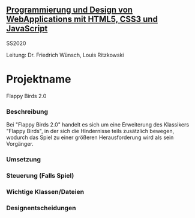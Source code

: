 ## [Programmierung und Design von WebApplications mit HTML5, CSS3 und JavaScript](https://lsf.uni-regensburg.de/qisserver/rds?state=verpublish&status=init&vmfile=no&publishid=148115&moduleCall=webInfo&publishConfFile=webInfo&publishSubDir=veranstaltung) ##

SS2020 

Leitung: Dr. Friedrich Wünsch, Louis Ritzkowski

# Projektname #

Flappy Birds 2.0

### Beschreibung ###

Bei "Flappy Birds 2.0" handelt es sich um eine Erweiterung des Klassikers "Flappy Birds", in der sich die Hindernisse teils zusätzlich bewegen, wodurch das Spiel zu einer größeren Herausforderung wird als sein Vorgänger.

### Umsetzung ###

### Steuerung (Falls Spiel) ###

### Wichtige Klassen/Dateien ###

### Designentscheidungen ###

